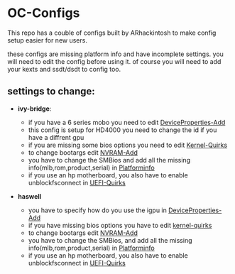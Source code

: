 # OC-Configs
This repo has a couble of configs built by ARhackintosh to make config setup easier for new users.

these configs are missing platform info and have incomplete settings.
you will need to edit the config before using it.
of course you will need to add your kexts and ssdt/dsdt to config too.

## settings to change:
- **ivy-bridge**:
    - if you have a 6 series mobo you need to edit [DeviceProperties-Add](https://dortania.github.io/OpenCore-Install-Guide/config.plist/ivy-bridge.html#add-2)
    - this config is setup for HD4000 you need to change the id if you have a diffrent gpu
    - if you are missing some bios options you need to edit [Kernel-Quirks](https://dortania.github.io/OpenCore-Install-Guide/config.plist/ivy-bridge.html#quirks-3)
    - to change bootargs edit [NVRAM-Add](https://dortania.github.io/OpenCore-Install-Guide/config.plist/ivy-bridge.html#add-4)
    - you have to change the SMBios and add all the missing info(mlb,rom,product,serial) in [Platforminfo](https://dortania.github.io/OpenCore-Install-Guide/config.plist/ivy-bridge.html#platforminfo)
    - if you use an hp motherboard, you also have to enable unblockfsconnect in [UEFI-Quirks](https://dortania.github.io/OpenCore-Install-Guide/config.plist/ivy-bridge.html#quirks-4)

- **haswell**
    - you have to specify how do you use the igpu in [DeviceProperties-Add](https://dortania.github.io/OpenCore-Install-Guide/config.plist/haswell.html#add-2)
    - if you have missing bios options you have to edit [kernel-quirks](https://dortania.github.io/OpenCore-Install-Guide/config.plist/haswell.html#add-2)
    - to change bootargs edit [NVRAM-Add](https://dortania.github.io/OpenCore-Install-Guide/config.plist/ivy-bridge.html#add-4)
    - you have to change the SMBios, and add all the missing info(mlb,rom,product,serial) in [Platforminfo](https://dortania.github.io/OpenCore-Install-Guide/config.plist/ivy-bridge.html#platforminfo)
    - if you use an hp motherboard, you also have to enable unblockfsconnect in [UEFI-Quirks](https://dortania.github.io/OpenCore-Install-Guide/config.plist/ivy-bridge.html#quirks-4)
